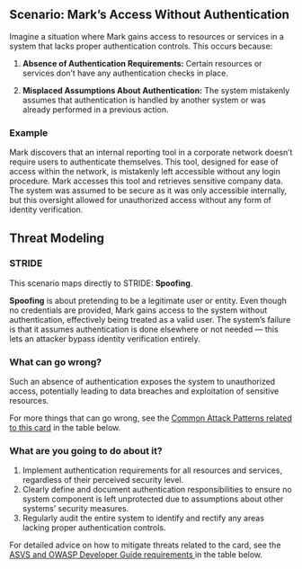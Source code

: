 ## Scenario: Mark’s Access Without Authentication

Imagine a situation where Mark gains access to resources or services in a system that lacks proper authentication controls. This occurs because:

1. **Absence of Authentication Requirements:** Certain resources or services don’t have any authentication checks in place.

2. **Misplaced Assumptions About Authentication:** The system mistakenly assumes that authentication is handled by another system or was already performed in a previous action.

### Example

Mark discovers that an internal reporting tool in a corporate network doesn’t require users to authenticate themselves. This tool, designed for ease of access within the network, is mistakenly left accessible without any login procedure. Mark accesses this tool and retrieves sensitive company data. The system was assumed to be secure as it was only accessible internally, but this oversight allowed for unauthorized access without any form of identity verification.

## Threat Modeling

### STRIDE

This scenario maps directly to STRIDE: **Spoofing**.

**Spoofing** is about pretending to be a legitimate user or entity.
Even though no credentials are provided, Mark gains access to the system without authentication, effectively being treated as a valid user.
The system’s failure is that it assumes authentication is done elsewhere or not needed — this lets an attacker bypass identity verification entirely.

### What can go wrong?

Such an absence of authentication exposes the system to unauthorized access, potentially leading to data breaches and exploitation of sensitive resources.

For more things that can go wrong, see the [Common Attack Patterns related to this card](#mapping 'Common Attack Patterns related to this card [internal]') in the table below.

### What are you going to do about it?

1. Implement authentication requirements for all resources and services, regardless of their perceived security level.
2. Clearly define and document authentication responsibilities to ensure no system component is left unprotected due to assumptions about other systems’ security measures.
3. Regularly audit the entire system to identify and rectify any areas lacking proper authentication controls.

For detailed advice on how to mitigate threats related to the card, see the [ASVS and OWASP Developer Guide requirements ](#mapping 'ASVS and OWASP Developer Guide requirements [internal]') in the table below.
